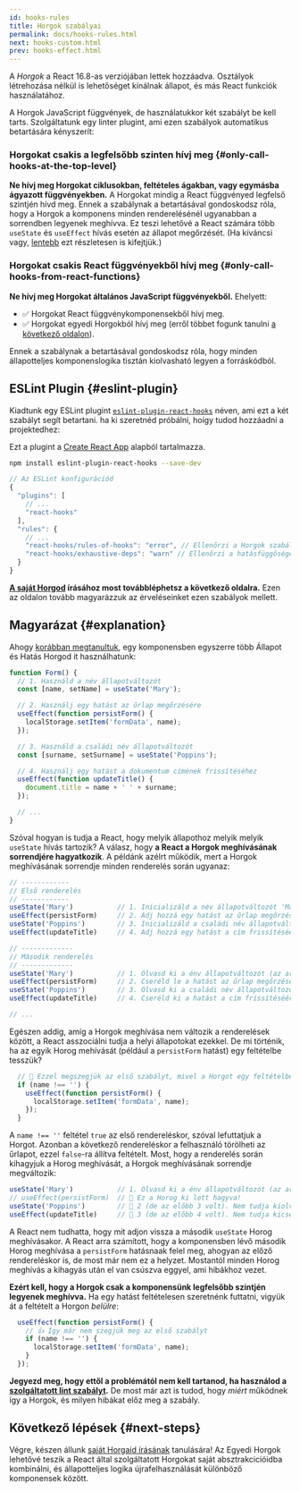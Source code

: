 ```yaml
---
id: hooks-rules
title: Horgok szabályai
permalink: docs/hooks-rules.html
next: hooks-custom.html
prev: hooks-effect.html
---
```


A *Horgok* a React 16.8-as verziójában lettek hozzáadva. Osztályok létrehozása nélkül is lehetőséget kínálnak állapot, és más React funkciók használatához.

A Horgok JavaScript függvények, de használatukkor két szabályt be kell tarts. Szolgáltatunk egy linter plugint, ami ezen szabályok automatikus betartására kényszerít:

### Horgokat csakis a legfelsőbb szinten hívj meg {#only-call-hooks-at-the-top-level}

**Ne hívj meg Horgokat ciklusokban, feltételes ágakban, vagy egymásba ágyazott függvényekben.** A Horgokat mindig a React függvényed legfelső szintjén hívd meg. Ennek a szabálynak a betartásával gondoskodsz róla, hogy a Horgok a komponens minden renderelésénél ugyanabban a sorrendben legyenek meghívva. Ez teszi lehetővé a React számára több `useState` és `useEffect` hívás esetén az állapot megőrzését. (Ha kíváncsi vagy, [lentebb](#explanation) ezt részletesen is kifejtjük.)

### Horgokat csakis React függvényekből hívj meg {#only-call-hooks-from-react-functions}

**Ne hívj meg Horgokat általános JavaScript függvényekből.** Ehelyett:

* ✅ Horgokat React függvénykomponensekből hívj meg.
* ✅ Horgokat egyedi Horgokból hívj meg (erről többet fogunk tanulni [a következő oldalon](/docs/hooks-custom.html)).

Ennek a szabálynak a betartásával gondoskodsz róla, hogy minden állapotteljes komponenslogika tisztán kiolvasható legyen a forráskódból.

## ESLint Plugin {#eslint-plugin}

Kiadtunk egy ESLint plugint [`eslint-plugin-react-hooks`](https://www.npmjs.com/package/eslint-plugin-react-hooks) néven, ami ezt a két szabályt segít betartani. ha ki szeretnéd próbálni, hoígy tudod hozzáadni a projektedhez:

Ezt a plugint a [Create React App](/docs/create-a-new-react-app.html#create-react-app) alapból tartalmazza.

```bash
npm install eslint-plugin-react-hooks --save-dev
```

```js
// Az ESLint konfigurációd
{
  "plugins": [
    // ...
    "react-hooks"
  ],
  "rules": {
    // ...
    "react-hooks/rules-of-hooks": "error", // Ellenőrzi a Horgok szabályainak betartását
    "react-hooks/exhaustive-deps": "warn" // Ellenőrzi a hatásfüggőségeket
  }
}
```

**[A saját Horgod](/docs/hooks-custom.html) írásához most továbbléphetsz a következő oldalra.** Ezen az oldalon tovább magyarázzuk az érveléseinket ezen szabályok mellett.

## Magyarázat {#explanation}

Ahogy [korábban megtanultuk](/docs/hooks-state.html#tip-using-multiple-state-variables), egy komponensben egyszerre több Állapot és Hatás Horgod it használhatunk:

```js
function Form() {
  // 1. Használd a név állapotváltozót
  const [name, setName] = useState('Mary');

  // 2. Használj egy hatást az űrlap megőrzésére
  useEffect(function persistForm() {
    localStorage.setItem('formData', name);
  });

  // 3. Használd a családi név állapotváltozót
  const [surname, setSurname] = useState('Poppins');

  // 4. Használj egy hatást a dokumentum címének frissítéséhez
  useEffect(function updateTitle() {
    document.title = name + ' ' + surname;
  });

  // ...
}
```

Szóval hogyan is tudja a React, hogy melyik állapothoz melyik melyik `useState` hívás tartozik? A válasz, hogy **a React a Horgok meghívásának sorrendjére hagyatkozik**. A példánk azélrt működik, mert a Horgok meghívásának sorrendje minden renderelés során ugyanaz:

```js
// ------------
// Első renderelés
// ------------
useState('Mary')           // 1. Inicializáld a név állapotváltozót 'Mary'-vel
useEffect(persistForm)     // 2. Adj hozzá egy hatást az űrlap megőrzéséért
useState('Poppins')        // 3. Inicializáld a családi név állapotváltozót 'Poppins'-szal
useEffect(updateTitle)     // 4. Adj hozzá egy hatást a cím frissítéséért

// -------------
// Második renderelés
// -------------
useState('Mary')           // 1. Olvasd ki a énv állapotváltozót (az argumentum ignorálva van)
useEffect(persistForm)     // 2. Cseréld le a hatást az űrlap megőrzéséért
useState('Poppins')        // 3. Olvasd ki a családi név állapotváltozót (az argumentum ignorálva van)
useEffect(updateTitle)     // 4. Cseréld ki a hatást a cím frissítéséért

// ...
```

Egészen addig, amíg a Horgok meghívása nem változik a renderelések között, a React asszociálni tudja a helyi állapotokat ezekkel. De mi történik, ha az egyik Horog mehívását (például a `persistForm` hatást) egy feltételbe tesszük?

```js
  // 🔴 Ezzel megszegjük az első szabályt, mivel a Horgot egy feltételben használjuk
  if (name !== '') {
    useEffect(function persistForm() {
      localStorage.setItem('formData', name);
    });
  }
```

A `name !== ''` feltétel `true` az első rendereléskor, szóval lefuttatjuk a Horgot. Azonban a következő rendereléskor a felhasználó törölheti az űrlapot, ezzel `false`-ra állítva feltételt. Most, hogy a renderelés során kihagyjuk a Horog meghívását, a Horgok meghívásának sorrendje megváltozik:

```js
useState('Mary')           // 1. Olvasd ki a énv állapotváltozót (az argumentum ignorálva van)
// useEffect(persistForm)  // 🔴 Ez a Horog ki lett hagyva!
useState('Poppins')        // 🔴 2 (de az előbb 3 volt). Nem tudja kiolvasni a családi név állapotváltozót
useEffect(updateTitle)     // 🔴 3 (de az előbb 4 volt). Nem tudja kicserélni a hatást
```

A React nem tudhatta, hogy mit adjon vissza a második `useState` Horog meghívásakor. A React arra számított, hogy a komponensben lévő második Horog meghívása a `persistForm` hatásnaak felel meg, ahogyan az előző rendereléskor is, de most már nem ez a helyzet. Mostantól minden Horog meghívás a kihagyás után el van csúszva eggyel, ami hibákhoz vezet.

**Ezért kell, hogy a Horgok csak a komponensünk legfelsőbb szintjén legyenek meghívva.** Ha egy hatást feltételesen szeretnénk futtatni, vigyük át a feltételt a Horgon *belülre*:

```js
  useEffect(function persistForm() {
    // 👍 Így már nem szegjük meg az első szabályt
    if (name !== '') {
      localStorage.setItem('formData', name);
    }
  });
```

**Jegyezd meg, hogy ettől a problémától nem kell tartanod, ha használod a [szolgáltatott lint szabályt](https://www.npmjs.com/package/eslint-plugin-react-hooks).** De most már azt is tudod, hogy *miért* működnek így a Horgok, és milyen hibákat előz meg a szabály.

## Következő lépések {#next-steps}

Végre, készen állunk [saját Horgaid írásának](/docs/hooks-custom.html) tanulására! Az Egyedi Horgok lehetővé teszik a React által szolgáltatott Horgokat saját absztrakcicióidba kombinálni, és állapotteljes logika újrafelhasználását különböző komponensek között.
